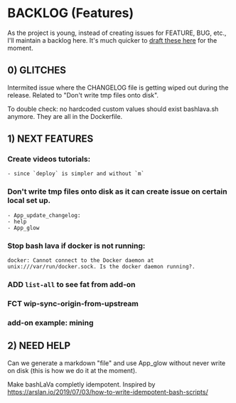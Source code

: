 # BACKLOG (Features)

As the project is young, instead of creating issues for FEATURE, BUG, etc., I'll maintain a backlog here. It's much quicker to [draft these here](https://github.com/firepress-org/bashlava/blob/master/BACKLOG.md) for the moment.

## 0) GLITCHES

Intermited issue where the CHANGELOG file is getting wiped out during the release. Related to "Don't write tmp files onto disk".

To double check: no hardcoded custom values should exist bashlava.sh anymore. They are all in the Dockerfile.

## 1) NEXT FEATURES

### Create videos tutorials:
	- since `deploy` is simpler and without `m`

### Don't write tmp files onto disk as it can create issue on certain local set up.
	- App_update_changelog: 
	- help
	- App_glow

### Stop bash lava if docker is not running:
```
docker: Cannot connect to the Docker daemon at unix:///var/run/docker.sock. Is the docker daemon running?.
```

### ADD `list-all` to see fat from add-on
 
### FCT wip-sync-origin-from-upstream

### add-on example: mining

## 2) NEED HELP

Can we generate a markdown "file" and use App_glow without never write on disk (this is how we do it at the moment).

Make bashLaVa completly idempotent. Inspired by https://arslan.io/2019/07/03/how-to-write-idempotent-bash-scripts/

